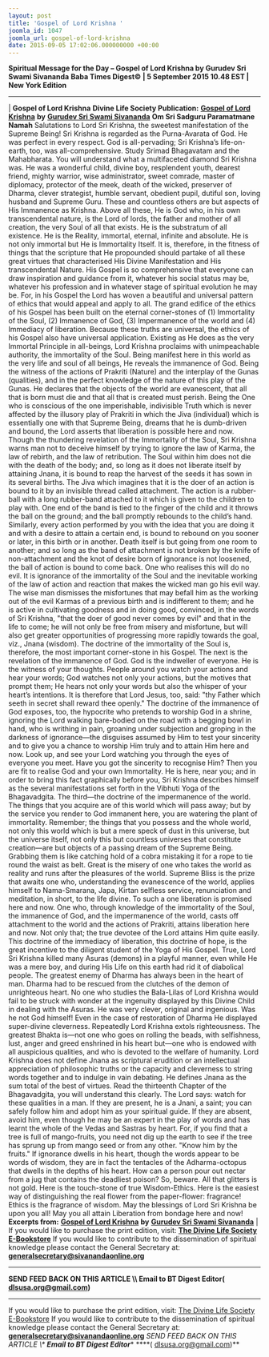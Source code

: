 ```yaml
---
layout: post
title: 'Gospel of Lord Krishna '
joomla_id: 1047
joomla_url: gospel-of-lord-krishna
date: 2015-09-05 17:02:06.000000000 +00:00
---
```

**Spiritual Message for the Day – Gospel of Lord Krishna by Gurudev Sri Swami Sivananda**
 **Baba Times Digest© | 5 September 2015 10.48 EST | New York Edition**
* * *
| 
**Gospel of Lord Krishna**
**Divine Life Society Publication:** [**Gospel of Lord Krishna**](http://www.dlshq.org/religions/gospel_krishna.htm) **by** [**Gurudev Sri Swami Sivananda**](http://www.dlshq.org/saints/siva.htm)
**Om Sri Sadguru Paramatmane Namah**
Salutations to Lord Sri Krishna, the sweetest manifestation of the Supreme Being! Sri Krishna is regarded as the Purna-Avarata of God. He was perfect in every respect. God is all-pervading; Sri Krishna’s life-on-earth, too, was all-comprehensive. Study Srimad Bhagavatam and the Mahabharata. You will understand what a multifaceted diamond Sri Krishna was. He was a wonderful child, divine boy, resplendent youth, dearest friend, mighty warrior, wise administrator, sweet comrade, master of diplomacy, protector of the meek, death of the wicked, preserver of Dharma, clever strategist, humble servant, obedient pupil, dutiful son, loving husband and Supreme Guru. These and countless others are but aspects of His Immanence as Krishna. Above all these, He is God who, in his own transcendental nature, is the Lord of lords, the father and mother of all creation, the very Soul of all that exists. He is the substratum of all existence. He is the Reality, immortal, eternal, infinite and absolute. He is not only immortal but He is Immortality Itself.
It is, therefore, in the fitness of things that the scripture that He propounded should partake of all these great virtues that characterised His Divine Manifestation and His transcendental Nature. His Gospel is so comprehensive that everyone can draw inspiration and guidance from it, whatever his social status may be, whatever his profession and in whatever stage of spiritual evolution he may be. For, in his Gospel the Lord has woven a beautiful and universal pattern of ethics that would appeal and apply to all. The grand edifice of the ethics of his Gospel has been built on the eternal corner-stones of (1) Immortality of the Soul, (2) Immanence of God, (3) Impermanence of the world and (4) Immediacy of liberation. Because these truths are universal, the ethics of his Gospel also have universal application.
Existing as He does as the very Immortal Principle in all-beings, Lord Krishna proclaims with unimpeachable authority, the immortality of the Soul. Being manifest here in this world as the very life and soul of all beings, He reveals the immanence of God. Being the witness of the actions of Prakriti (Nature) and the interplay of the Gunas (qualities), and in the perfect knowledge of the nature of this play of the Gunas. He declares that the objects of the world are evanescent, that all that is born must die and that all that is created must perish. Being the One who is conscious of the one imperishable, indivisible Truth which is never affected by the illusory play of Prakriti in which the Jiva (individual) which is essentially one with that Supreme Being, dreams that he is dumb-driven and bound, the Lord asserts that liberation is possible here and now.
Though the thundering revelation of the Immortality of the Soul, Sri Krishna warns man not to deceive himself by trying to ignore the law of Karma, the law of rebirth, and the law of retribution. The Soul within him does not die with the death of the body; and, so long as it does not liberate itself by attaining Jnana, it is bound to reap the harvest of the seeds it has sown in its several births. The Jiva which imagines that it is the doer of an action is bound to it by an invisible thread called attachment. The action is a rubber-ball with a long rubber-band attached to it which is given to the children to play with. One end of the band is tied to the finger of the child and it throws the ball on the ground; and the ball promptly rebounds to the child’s hand. Similarly, every action performed by you with the idea that you are doing it and with a desire to attain a certain end, is bound to rebound on you sooner or later, in this birth or in another. Death itself is but going from one room to another; and so long as the band of attachment is not broken by the knife of non-attachment and the knot of desire born of ignorance is not loosened, the ball of action is bound to come back. One who realises this will do no evil. It is ignorance of the immortality of the Soul and the inevitable working of the law of action and reaction that makes the wicked man go his evil way. The wise man dismisses the misfortunes that may befall him as the working out of the evil Karmas of a previous birth and is indifferent to them; and he is active in cultivating goodness and in doing good, convinced, in the words of Sri Krishna, "that the doer of good never comes by evil" and that in the life to come; he will not only be free from misery and misfortune, but will also get greater opportunities of progressing more rapidly towards the goal, viz., Jnana (wisdom). The doctrine of the immortality of the Soul is, therefore, the most important corner-stone in his Gospel.
The next is the revelation of the immanence of God. God is the indweller of everyone. He is the witness of your thoughts. People around you watch your actions and hear your words; God watches not only your actions, but the motives that prompt them; He hears not only your words but also the whisper of your heart’s intentions. It is therefore that Lord Jesus, too, said: "thy Father which seeth in secret shall reward thee openly." The doctrine of the immanence of God exposes, too, the hypocrite who pretends to worship God in a shrine, ignoring the Lord walking bare-bodied on the road with a begging bowl in hand, who is writhing in pain, groaning under subjection and groping in the darkness of ignorance—the disguises assumed by Him to test your sincerity and to give you a chance to worship Him truly and to attain Him here and now. Look up, and see your Lord watching you through the eyes of everyone you meet. Have you got the sincerity to recognise Him? Then you are fit to realise God and your own Immortality. He is here, near you; and in order to bring this fact graphically before you, Sri Krishna describes himself as the several manifestations set forth in the Vibhuti Yoga of the Bhagavadgita.
The third—the doctrine of the impermanence of the world. The things that you acquire are of this world which will pass away; but by the service you render to God immanent here, you are watering the plant of immortality. Remember; the things that you possess and the whole world, not only this world which is but a mere speck of dust in this universe, but the universe itself, not only this but countless universes that constitute creation—are but objects of a passing dream of the Supreme Being. Grabbing them is like catching hold of a cobra mistaking it for a rope to tie round the waist as belt. Great is the misery of one who takes the world as reality and runs after the pleasures of the world. Supreme Bliss is the prize that awaits one who, understanding the evanescence of the world, applies himself to Nama-Smarana, Japa, Kirtan selfless service, renunciation and meditation, in short, to the life divine.
To such a one liberation is promised here and now. One who, through knowledge of the immortality of the Soul, the immanence of God, and the impermanence of the world, casts off attachment to the world and the actions of Prakriti, attains liberation here and now. Not only that; the true devotee of the Lord attains Him quite easily. This doctrine of the immediacy of liberation, this doctrine of hope, is the great incentive to the diligent student of the Yoga of His Gospel.
True, Lord Sri Krishna killed many Asuras (demons) in a playful manner, even while He was a mere boy, and during His Life on this earth had rid it of diabolical people. The greatest enemy of Dharma has always been in the heart of man. Dharma had to be rescued from the clutches of the demon of unrighteous heart.
No one who studies the Bala-Lilas of Lord Krishna would fail to be struck with wonder at the ingenuity displayed by this Divine Child in dealing with the Asuras. He was very clever, original and ingenious. Was he not God himself! Even in the case of restoration of Dharma He displayed super-divine cleverness.
Repeatedly Lord Krishna extols righteousness. The greatest Bhakta is—not one who goes on rolling the beads, with selfishness, lust, anger and greed enshrined in his heart but—one who is endowed with all auspicious qualities, and who is devoted to the welfare of humanity. Lord Krishna does not define Jnana as scriptural erudition or an intellectual appreciation of philosophic truths or the capacity and cleverness to string words together and to indulge in vain debating. He defines Jnana as the sum total of the best of virtues. Read the thirteenth Chapter of the Bhagavadgita, you will understand this clearly.
The Lord says: watch for these qualities in a man. If they are present, he is a Jnani, a saint; you can safely follow him and adopt him as your spiritual guide. If they are absent, avoid him, even though he may be an expert in the play of words and has learnt the whole of the Vedas and Sastras by heart.
For, if you find that a tree is full of mango-fruits, you need not dig up the earth to see if the tree has sprung up from mango seed or from any other. "Know him by the fruits." If ignorance dwells in his heart, though the words appear to be words of wisdom, they are in fact the tentacles of the Adharma-octopus that dwells in the depths of his heart. How can a person pour out nectar from a jug that contains the deadliest poison? So, beware. All that glitters is not gold. Here is the touch-stone of true Wisdom-Ethics. Here is the easiest way of distinguishing the real flower from the paper-flower: fragrance! Ethics is the fragrance of wisdom.
May the blessings of Lord Sri Krishna be upon you all! May you all attain Liberation from bondage here and now!
**Excerpts from:** [**Gospel of Lord Krishna**](http://www.dlshq.org/religions/gospel_krishna.htm) **by** [**Gurudev Sri Swami Sivananda**](http://www.dlshq.org/saints/siva.htm)
 |
If you would like to purchase the print edition, visit: **[The Divine Life Society E-Bookstore](http://www.dlshq.org/download/download.htm)**
If you would like to contribute to the dissemination of spiritual knowledge please contact the General Secretary at: [](mailto:%20%3Cscript%20type=%27text/javascript%27%3E%20%3C%21--%20var%20prefix%20=%20%27ma%27%20+%20%27il%27%20+%20%27to%27;%20var%20path%20=%20%27hr%27%20+%20%27ef%27%20+%20%27=%27;%20var%20addy57016%20=%20%27generalsecretary%27%20+%20%27@%27;%20addy57016%20=%20addy57016%20+%20%27sivanandaonline%27%20+%20%27.%27%20+%20%27org%27;%20document.write%28%27%3Ca%20%27%20+%20path%20+%20%27%5C%27%27%20+%20prefix%20+%20%27:%27%20+%20addy57016%20+%20%27%5C%27%3E%27%29;%20document.write%28addy57016%29;%20document.write%28%27%3C%5C/a%3E%27%29;%20//--%3E%5Cn%20%3C/script%3E%3Cscript%20type=%27text/javascript%27%3E%20%3C%21--%20document.write%28%27%3Cspan%20style=%5C%27display:%20none;%5C%27%3E%27%29;%20//--%3E%20%3C/script%3EThis%20email%20address%20is%20being%20protected%20from%20spambots.%20You%20need%20JavaScript%20enabled%20to%20view%20it.%20%3Cscript%20type=%27text/javascript%27%3E%20%3C%21--%20document.write%28%27%3C/%27%29;%20document.write%28%27span%3E%27%29;%20//--%3E%20%3C/script%3E?subject=Contribution%20to%20Dissemination%20of%20Spiritual%20Knowledge) **generalsecretary@sivanandaonline.org**
****
**SEND FEED BACK ON THIS ARTICLE \\\ Email to BT Digest Editor[](mailto:%20%3Cscript%20type=%27text/javascript%27%3E%20%3C%21--%20var%20prefix%20=%20%27ma%27%20+%20%27il%27%20+%20%27to%27;%20var%20path%20=%20%27hr%27%20+%20%27ef%27%20+%20%27=%27;%20var%20addy72654%20=%20%27dlsusa.org%27%20+%20%27@%27;%20addy72654%20=%20addy72654%20+%20%27gmail%27%20+%20%27.%27%20+%20%27com%27;%20document.write%28%27%3Ca%20%27%20+%20path%20+%20%27%5C%27%27%20+%20prefix%20+%20%27:%27%20+%20addy72654%20+%20%27%5C%27%3E%27%29;%20document.write%28addy72654%29;%20document.write%28%27%3C%5C/a%3E%27%29;%20//--%3E%5Cn%20%3C/script%3E%3Cscript%20type=%27text/javascript%27%3E%20%3C%21--%20document.write%28%27%3Cspan%20style=%5C%27display:%20none;%5C%27%3E%27%29;%20//--%3E%20%3C/script%3EThis%20email%20address%20is%20being%20protected%20from%20spambots.%20You%20need%20JavaScript%20enabled%20to%20view%20it.%20%3Cscript%20type=%27text/javascript%27%3E%20%3C%21--%20document.write%28%27%3C/%27%29;%20document.write%28%27span%3E%27%29;%20//--%3E%20%3C/script%3E?subject=DLS%20Posts)( [dlsusa.org@gmail.com](mailto:dlsusa.org@gmail.com))**
* * *
  
If you would like to purchase the print edition, visit: [The Divine Life Society E-Bookstore](http://www.dlshq.org/download/download.htm)
If you would like to contribute to the dissemination of spiritual knowledge please contact the General Secretary at: **[generalsecretary@sivanandaonline.org](mailto:generalsecretary@sivanandaonline.org)**
**SEND FEED BACK ON THIS ARTICLE \\\**  **Email to BT Digest Editor**** [](mailto:%20%3Cscript%20type=%27text/javascript%27%3E%20%3C%21--%20var%20prefix%20=%20%27ma%27%20+%20%27il%27%20+%20%27to%27;%20var%20path%20=%20%27hr%27%20+%20%27ef%27%20+%20%27=%27;%20var%20addy72654%20=%20%27dlsusa.org%27%20+%20%27@%27;%20addy72654%20=%20addy72654%20+%20%27gmail%27%20+%20%27.%27%20+%20%27com%27;%20document.write%28%27%3Ca%20%27%20+%20path%20+%20%27%5C%27%27%20+%20prefix%20+%20%27:%27%20+%20addy72654%20+%20%27%5C%27%3E%27%29;%20document.write%28addy72654%29;%20document.write%28%27%3C%5C/a%3E%27%29;%20//--%3E%5Cn%20%3C/script%3E%3Cscript%20type=%27text/javascript%27%3E%20%3C%21--%20document.write%28%27%3Cspan%20style=%5C%27display:%20none;%5C%27%3E%27%29;%20//--%3E%20%3C/script%3EThis%20email%20address%20is%20being%20protected%20from%20spambots.%20You%20need%20JavaScript%20enabled%20to%20view%20it.%20%3Cscript%20type=%27text/javascript%27%3E%20%3C%21--%20document.write%28%27%3C/%27%29;%20document.write%28%27span%3E%27%29;%20//--%3E%20%3C/script%3E?subject=DLS%20Posts)****( [dlsusa.org@gmail.com](mailto:dlsusa.org@gmail.com))**  
